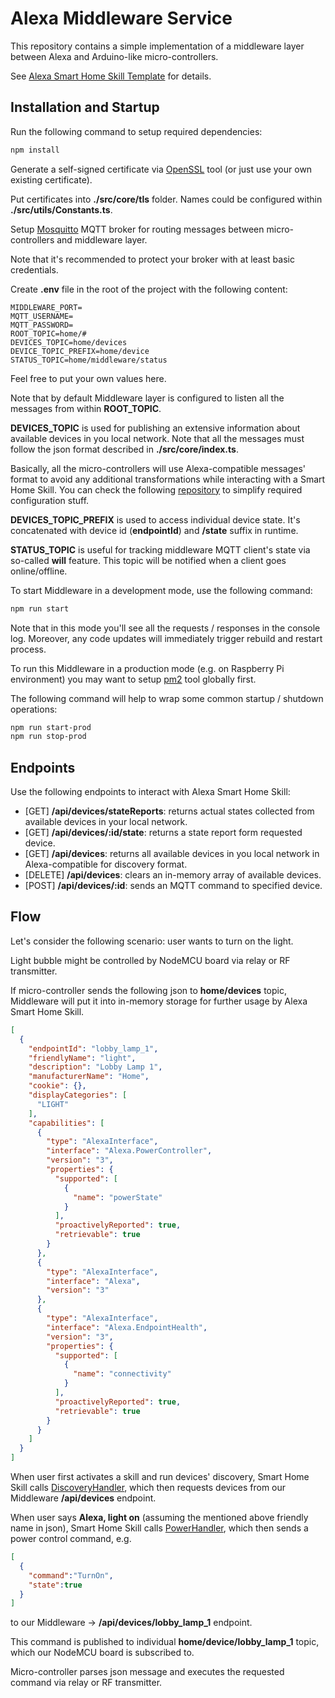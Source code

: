 # Alexa Middleware Service

This repository contains a simple implementation of a middleware layer between Alexa and Arduino-like micro-controllers.

See [Alexa Smart Home Skill Template](https://github.com/sskorol/alexa-smart-home-skill-template) for details.

## Installation and Startup

Run the following command to setup required dependencies:

```bash
npm install
``` 

Generate a self-signed certificate via [OpenSSL](https://www.openssl.org/) tool (or just use your own existing certificate).

Put certificates into **./src/core/tls** folder. Names could be configured within **./src/utils/Constants.ts**.

Setup [Mosquitto](https://mosquitto.org/) MQTT broker for routing messages between micro-controllers and middleware layer.

Note that it's recommended to protect your broker with at least basic credentials.

Create **.env** file in the root of the project with the following content:

```dotenv
MIDDLEWARE_PORT=
MQTT_USERNAME=
MQTT_PASSWORD=
ROOT_TOPIC=home/#
DEVICES_TOPIC=home/devices
DEVICE_TOPIC_PREFIX=home/device
STATUS_TOPIC=home/middleware/status
```

Feel free to put your own values here.

Note that by default Middleware layer is configured to listen all the messages from within **ROOT_TOPIC**.

**DEVICES_TOPIC** is used for publishing an extensive information about available devices in you local network. Note that all the messages must follow the json format described in **./src/core/index.ts**.

Basically, all the micro-controllers will use Alexa-compatible messages' format to avoid any additional transformations while interacting with a Smart Home Skill. You can check the following [repository](https://github.com/sskorol/arduino-alexa-bridge) to simplify required configuration stuff.

**DEVICES_TOPIC_PREFIX** is used to access individual device state. It's concatenated with device id (**endpointId**) and **/state** suffix in runtime.

**STATUS_TOPIC** is useful for tracking middleware MQTT client's state via so-called **will** feature. This topic will be notified when a client goes online/offline.  

To start Middleware in a development mode, use the following command:

```bash
npm run start
```

Note that in this mode you'll see all the requests / responses in the console log. Moreover, any code updates will immediately trigger rebuild and restart process. 

To run this Middleware in a production mode (e.g. on Raspberry Pi environment) you may want to setup [pm2](https://pm2.io/doc/en/runtime/overview/?utm_source=pm2&utm_medium=website&utm_campaign=rebranding) tool globally first.

The following command will help to wrap some common startup / shutdown operations:
```bash
npm run start-prod
npm run stop-prod
```

## Endpoints

Use the following endpoints to interact with Alexa Smart Home Skill:  

 - [GET] **/api/devices/stateReports**: returns actual states collected from available devices in your local network.
 - [GET] **/api/devices/:id/state**: returns a state report form requested device.
 - [GET] **/api/devices**: returns all available devices in you local network in Alexa-compatible for discovery format.
 - [DELETE] **/api/devices**: clears an in-memory array of available devices.
 - [POST] **/api/devices/:id**: sends an MQTT command to specified device.
 
## Flow

Let's consider the following scenario: user wants to turn on the light.

Light bubble might be controlled by NodeMCU board via relay or RF transmitter.

If micro-controller sends the following json to **home/devices** topic, Middleware will put it into in-memory storage for further usage by Alexa Smart Home Skill. 

```json
[
  {
    "endpointId": "lobby_lamp_1",
    "friendlyName": "light",
    "description": "Lobby Lamp 1",
    "manufacturerName": "Home",
    "cookie": {},
    "displayCategories": [
      "LIGHT"
    ],
    "capabilities": [
      {
        "type": "AlexaInterface",
        "interface": "Alexa.PowerController",
        "version": "3",
        "properties": {
          "supported": [
            {
              "name": "powerState"
            }
          ],
          "proactivelyReported": true,
          "retrievable": true
        }
      },
      {
        "type": "AlexaInterface",
        "interface": "Alexa",
        "version": "3"
      },
      {
        "type": "AlexaInterface",
        "interface": "Alexa.EndpointHealth",
        "version": "3",
        "properties": {
          "supported": [
            {
              "name": "connectivity"
            }
          ],
          "proactivelyReported": true,
          "retrievable": true
        }
      }
    ]
  }
]
```

When user first activates a skill and run devices' discovery, Smart Home Skill calls [DiscoveryHandler](https://github.com/sskorol/alexa-smart-home-skill-template/blob/development/src/core/DiscoveryHandler.ts), which then requests devices from our Middleware **/api/devices** endpoint.

When user says **Alexa, light on** (assuming the mentioned above friendly name in json), Smart Home Skill calls [PowerHandler](https://github.com/sskorol/alexa-smart-home-skill-template/blob/development/src/core/PowerHandler.ts), which then sends a power control command, e.g.

```json
[
  {
	"command":"TurnOn",
  	"state":true
  }
]
```
 
to our Middleware -> **/api/devices/lobby_lamp_1** endpoint.

This command is published to individual **home/device/lobby_lamp_1** topic, which our NodeMCU board is subscribed to.

Micro-controller parses json message and executes the requested command via relay or RF transmitter. 
